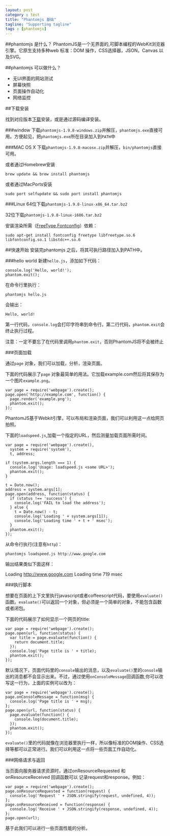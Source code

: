 ```yaml
---
layout: post
category : test
title: "Phantomjs 基础"
tagline: "Supporting tagline"
tags : [phantomjs]
---
```


##phantomjs 是什么？
PhantomJS是一个无界面的,可脚本编程的WebKit浏览器引擎。它原生支持多种web 标准：DOM 操作，CSS选择器，JSON，Canvas 以及SVG。

##phantomjs 可以做什么？
- 无UI界面的网站测试
- 屏幕快照
- 页面操作自动化
- 网络监控

##下载安装

找到对应版本[下载](https://bitbucket.org/ariya/phantomjs/downloads)安装，或是通过源码编译安装。

###window
下载`phantomjs-1.9.8-windows.zip`并解压，`phantomjs.exe`直接可用。方便起见，把`phantomjs.exe`所在目录加入到`PATH`中

###MAC OS X
下载`phantomjs-1.9.8-macosx.zip`并解压，`bin/phantomjs`直接可用。

或者通过Homebrew安装

    brew update && brew install phantomjs

或者通过MacPorts安装

    sudo port selfupdate && sudo port install phantomjs

###Linux
64位下载`phantomjs-1.9.8-linux-x86_64.tar.bz2`

32位下载`phantomjs-1.9.8-linux-i686.tar.bz2`

安装渲染所需（[FreeType](http://www.freetype.org/),[Fontconfig](http://www.freedesktop.org/wiki/Software/fontconfig)）依赖：

    sudo apt-get install fontconfig freetype libfreetype.so.6 libfontconfig.so.1 libstdc++.so.6
    
 

##快速开始
安装完phantomjs 之后，将其可执行路径加入到PATH中。

###hello world
新建`hello.js`，添加如下代码：

    console.log('Hello, world!');
    phantom.exit();

在命令行里执行：

    phantomjs hello.js

会输出：

    Hello, world!

第一行代码，`console.log`会打印字符串到命令行。第二行代码，`phantom.exit`会终止执行过程。

注意：一定不要忘了在代码里调用`phantom.exit`，否则PhantomJS将不会被终止

###页面加载

通过`page` 对象，我们可以加载，分析，渲染页面。

下面的代码展示了`page` 对象最简单的用法。它加载example.com然后将其保存为一个图片`example.png`。

    var page = require('webpage').create();
    page.open('http://example.com', function() {
      page.render('example.png');
      phantom.exit();
    });

PhantomJS基于Webkit引擎，可以布局和渲染页面，我们可以利用这一点给网页拍照。

下面的`loadspeed.js`,加载一个指定的URL，然后测量加载页面所需时间。

    var page = require('webpage').create(),
      system = require('system'),
      t, address;
    
    if (system.args.length === 1) {
      console.log('Usage: loadspeed.js <some URL>');
      phantom.exit();
    }
    
    t = Date.now();
    address = system.args[1];
    page.open(address, function(status) {
      if (status !== 'success') {
        console.log('FAIL to load the address');
      } else {
        t = Date.now() - t;
        console.log('Loading ' + system.args[1]);
        console.log('Loading time ' + t + ' msec');
      }
      phantom.exit();
    });
    
从命令行执行(注意有`http`)：

    phantomjs loadspeed.js http://www.google.com
    
输出结果类似下面这样：

Loading http://www.google.com Loading time 719 msec

###执行脚本

想要在页面的上下文里执行javascript或者coffeescript代码，要使用`evaluate()`函数。`evaluate()`可以返回一个对象，但必须是一个简单的对象，不能包含函数或者闭包。

下面的代码展示了如何显示一个网页的title:

    var page = require('webpage').create();
    page.open(url, function(status) {
      var title = page.evaluate(function() {
        return document.title;
      });
      console.log('Page title is ' + title);
      phantom.exit();
    });
    
默认情况下，页面代码里的`console`输出的消息，以及`evaluate()`里的`console`输出的消息都不会显示出来。不过，通过使用`onConsoleMessage`回调函数,你可以改写这一行为，上面的实例可以改为：

    var page = require('webpage').create();
    page.onConsoleMessage = function(msg) {
      console.log('Page title is ' + msg);
    };
    page.open(url, function(status) {
      page.evaluate(function() {
        console.log(document.title);
      });
      phantom.exit();
    });

`evaluate()`里的代码就像在浏览器里执行一样，所以像标准的DOM操作、CSS选择等都可以正常进行。我们可以利用这一点将一些页面工作自动化。

###网络请求与返回

当页面向服务器请求资源时，通过onResourceRequested 和 onResourceReceived 回调函数可以 记录request和response。例如：

    var page = require('webpage').create();
    page.onResourceRequested = function(request) {
      console.log('Request ' + JSON.stringify(request, undefined, 4));
    };
    page.onResourceReceived = function(response) {
      console.log('Receive ' + JSON.stringify(response, undefined, 4));
    };
    page.open(url);
    
基于此我们可以进行一些页面性能的分析。